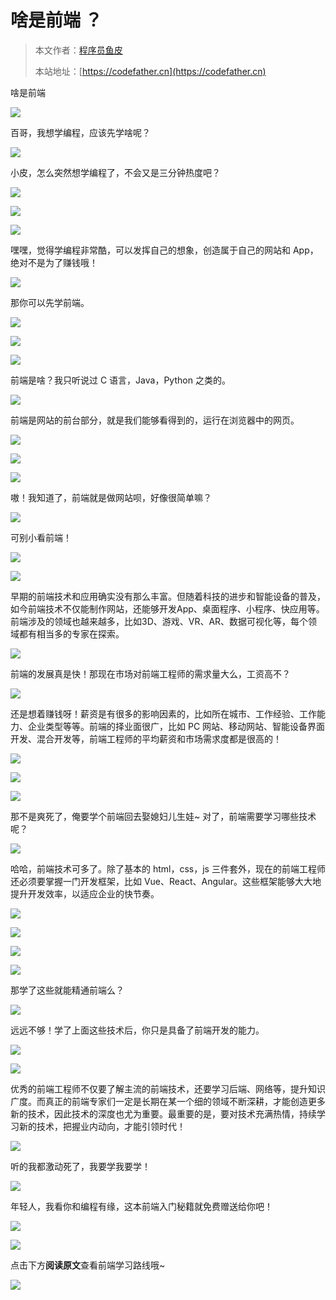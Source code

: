 # 啥是前端 ？

> 本文作者：[程序员鱼皮](https://yuyuanweb.feishu.cn/wiki/Abldw5WkjidySxkKxU2cQdAtnah)
>
> 本站地址：[https://codefather.cn](https://codefather.cn)

啥是前端





![](https://pic.yupi.icu/5563/202311071337618.jpeg)

百哥，我想学编程，应该先学啥呢？

![](https://pic.yupi.icu/5563/202311071337646.png)

小皮，怎么突然想学编程了，不会又是三分钟热度吧？

![](https://pic.yupi.icu/5563/202311071337646.png)



![](https://pic.yupi.icu/5563/202311071337595.jpeg)







![](https://pic.yupi.icu/5563/202311071337618.jpeg)

嘿嘿，觉得学编程非常酷，可以发挥自己的想象，创造属于自己的网站和 App，绝对不是为了赚钱哦！

![](https://pic.yupi.icu/5563/202311071337646.png)

那你可以先学前端。

![](https://pic.yupi.icu/5563/202311071337646.png)

![](https://pic.yupi.icu/5563/202311071337655.jpeg)



![](https://pic.yupi.icu/5563/202311071337618.jpeg)

前端是啥？我只听说过 C 语言，Java，Python 之类的。

![](https://pic.yupi.icu/5563/202311071337646.png)

前端是网站的前台部分，就是我们能够看得到的，运行在浏览器中的网页。

![](https://pic.yupi.icu/5563/202311071337646.png)





![](https://pic.yupi.icu/5563/202311071337590.jpeg)



![](https://pic.yupi.icu/5563/202311071337598.jpeg)

嗷！我知道了，前端就是做网站呗，好像很简单嘛？

![](https://pic.yupi.icu/5563/202311071337646.png)

可别小看前端！

![](https://pic.yupi.icu/5563/202311071337646.png)

![](https://pic.yupi.icu/5563/202311071337353.jpeg)



早期的前端技术和应用确实没有那么丰富。但随着科技的进步和智能设备的普及，如今前端技术不仅能制作网站，还能够开发App、桌面程序、小程序、快应用等。前端涉及的领域也越来越多，比如3D、游戏、VR、AR、数据可视化等，每个领域都有相当多的专家在探索。







![](https://pic.yupi.icu/5563/202311071337618.jpeg)

前端的发展真是快！那现在市场对前端工程师的需求量大么，工资高不？

![](https://pic.yupi.icu/5563/202311071337646.png)

还是想着赚钱呀！薪资是有很多的影响因素的，比如所在城市、工作经验、工作能力、企业类型等等。前端的择业面很广，比如 PC 网站、移动网站、智能设备界面开发、混合开发等，前端工程师的平均薪资和市场需求度都是很高的！

![](https://pic.yupi.icu/5563/202311071337646.png)













![](https://pic.yupi.icu/5563/202311071337595.jpeg)





![](https://pic.yupi.icu/5563/202311071337481.jpeg)

那不是爽死了，俺要学个前端回去娶媳妇儿生娃~ 对了，前端需要学习哪些技术呢？

![](https://pic.yupi.icu/5563/202311071337646.png)

哈哈，前端技术可多了。除了基本的 html，css，js 三件套外，现在的前端工程师还必须要掌握一门开发框架，比如 Vue、React、Angular。这些框架能够大大地提升开发效率，以适应企业的快节奏。

![](https://pic.yupi.icu/5563/202311071337646.png)











![](https://pic.yupi.icu/5563/202311071337595.jpeg)



![](https://pic.yupi.icu/5563/202311071337342.jpeg)



![](https://pic.yupi.icu/5563/202311071337618.jpeg)

那学了这些就能精通前端么？

![](https://pic.yupi.icu/5563/202311071337646.png)

远远不够！学了上面这些技术后，你只是具备了前端开发的能力。

![](https://pic.yupi.icu/5563/202311071337646.png)





![](https://pic.yupi.icu/5563/202311071337384.jpeg)



优秀的前端工程师不仅要了解主流的前端技术，还要学习后端、网络等，提升知识广度。而真正的前端专家们一定是长期在某一个细的领域不断深耕，才能创造更多新的技术，因此技术的深度也尤为重要。最重要的是，要对技术充满热情，持续学习新的技术，把握业内动向，才能引领时代！





![](https://pic.yupi.icu/5563/202311071337377.jpeg)

听的我都激动死了，我要学我要学！

![](https://pic.yupi.icu/5563/202311071337646.png)

年轻人，我看你和编程有缘，这本前端入门秘籍就免费赠送给你吧！

![](https://pic.yupi.icu/5563/202311071337646.png)



![](https://pic.yupi.icu/5563/202311071337655.jpeg)



点击下方**阅读原文**查看前端学习路线哦~



![](https://pic.yupi.icu/5563/202311071337455.jpeg)